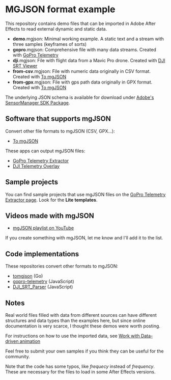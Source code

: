 # MGJSON format example

This repository contains demo files that can be imported in Adobe After Effects to read external dynamic and static data.

- **demo**.mgjson: Minimal working example. A static text and a stream with three samples (keyframes of sorts)
- **gopro**.mgjson: Comprehensive file with many data streams. Created with [GoPro Telemetry](https://goprotelemetryextractor.com/free)
- **dji**.mgjson: File with flight data from a Mavic Pro drone. Created with [DJI SRT Viewer](https://djitelemetryoverlay.com/srt-viewer)
- **from-csv**.mgjson: File with numeric data originally in CSV format. Created with [To mgJSON](https://goprotelemetryextractor.com/csv-gpx-to-mgjson/)
- **from-gpx**.mgjson: File with gps path data originally in GPX format. Created with [To mgJSON](https://goprotelemetryextractor.com/csv-gpx-to-mgjson/)

The underlying JSON schema is available for download under [Adobe's SensorManager SDK Package](https://console.adobe.io/downloads/ae).

## Software that supports mgJSON

Convert other file formats to mgJSON (CSV, GPX...):

- [To mgJSON](https://goprotelemetryextractor.com/csv-gpx-to-mgjson/)

These apps can output mgJSON files:

- [GoPro Telemetry Extractor](https://goprotelemetryextractor.com)
- [DJI Telemetry Overlay](https://djitelemetryoverlay.com)

## Sample projects

You can find sample projects that use mgJSON files on the [GoPro Telemetry Extractor page](https://goprotelemetryextractor.com). Look for the **Lite templates**.

## Videos made with mgJSON

- [mgJSON playlist on YouTube](https://youtu.be/TAdxsTv4hPU?list=PLgoeWSWqXedI7FbZccAEudt2_t8qPX0Px)

If you create something with mgJSON, let me know and I'll add it to the list.

## Code implementations

These repositories convert other formats to mgJSON:

- [tomgjson](https://github.com/JuanIrache/tomgjson) (Go)
- [gopro-telemetry](https://github.com/JuanIrache/gopro-telemetry/blob/master/code/toMgjson.js) (JavaScript)
- [DJI_SRT_Parser](https://github.com/JuanIrache/DJI_SRT_Parser/blob/master/modules/toMGJSON.js) (JavaScript)

## Notes

Real world files filled with data from different sources can have different structures and data types than the examples here, but since online documentation is very scarce, I thought these demos were worth posting.

For instructions on how to use the imported data, see [Work with Data-driven animation](https://helpx.adobe.com/after-effects/using/data-driven-animations.html)

Feel free to submit your own samples if you think they can be useful for the community.

Note that the code has some typos, like _frequecy_ instead of _frequency_. These are necessary for the files to load in some After Effects versions.
